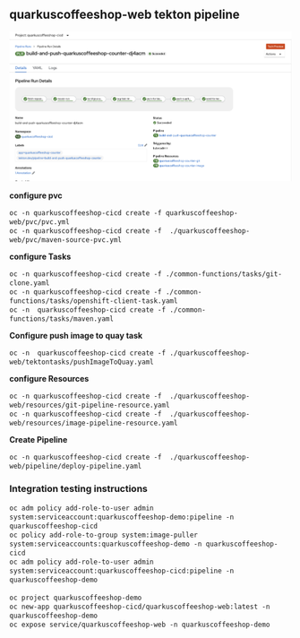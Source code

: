 ## quarkuscoffeeshop-web tekton pipeline
![quarkuscoffeeshop-counter](../images/quarkuscoffeeshop-counter.png)

**configure pvc**
```
oc -n quarkuscoffeeshop-cicd create -f quarkuscoffeeshop-web/pvc/pvc.yml
oc -n quarkuscoffeeshop-cicd create -f  ./quarkuscoffeeshop-web/pvc/maven-source-pvc.yml
```


**configure Tasks**
```
oc -n quarkuscoffeeshop-cicd create -f ./common-functions/tasks/git-clone.yaml
oc -n quarkuscoffeeshop-cicd create -f ./common-functions/tasks/openshift-client-task.yaml
oc -n  quarkuscoffeeshop-cicd create -f ./common-functions/tasks/maven.yaml
```

**Configure push image to quay task**
```
oc -n  quarkuscoffeeshop-cicd create -f ./quarkuscoffeeshop-web/tektontasks/pushImageToQuay.yaml
```

**configure Resources**
```
oc -n quarkuscoffeeshop-cicd create -f  ./quarkuscoffeeshop-web/resources/git-pipeline-resource.yaml
oc -n quarkuscoffeeshop-cicd create -f  ./quarkuscoffeeshop-web/resources/image-pipeline-resource.yaml
```

**Create Pipeline**
```
oc -n quarkuscoffeeshop-cicd create -f  ./quarkuscoffeeshop-web/pipeline/deploy-pipeline.yaml
```


### Integration testing instructions 
```
oc adm policy add-role-to-user admin system:serviceaccount:quarkuscoffeeshop-demo:pipeline -n quarkuscoffeeshop-cicd
oc policy add-role-to-group system:image-puller system:serviceaccounts:quarkuscoffeeshop-demo -n quarkuscoffeeshop-cicd
oc adm policy add-role-to-user admin system:serviceaccount:quarkuscoffeeshop-cicd:pipeline -n quarkuscoffeeshop-demo

oc project quarkuscoffeeshop-demo
oc new-app quarkuscoffeeshop-cicd/quarkuscoffeeshop-web:latest -n quarkuscoffeeshop-demo
oc expose service/quarkuscoffeeshop-web -n quarkuscoffeeshop-demo
```